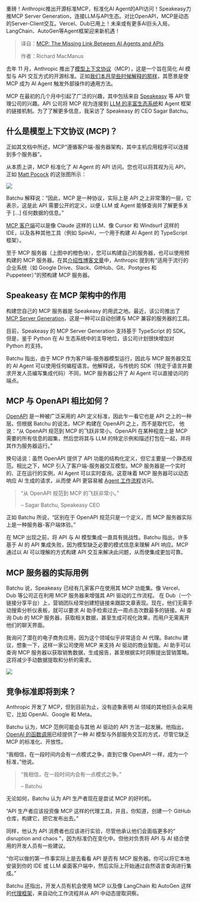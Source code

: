 <!--
title: MCP：AI Agent和API之间缺失的环节
cover: https://cdn.thenewstack.io/media/2025/03/fb998efb-missing-link-2001.jpg
summary: 重磅！Anthropic推出开源标准MCP，标准化AI Agent的API访问！Speakeasy力推MCP Server Generation，连接LLM与API生态。对比OpenAPI，MCP是动态的Server-Client交互。Vercel、Dub已用上！未来或有更多AI巨头入局，LangChain、AutoGen等Agent框架迎来新机遇！
-->

重磅！Anthropic推出开源标准MCP，标准化AI Agent的API访问！Speakeasy力推MCP Server Generation，连接LLM与API生态。对比OpenAPI，MCP是动态的Server-Client交互。Vercel、Dub已用上！未来或有更多AI巨头入局，LangChain、AutoGen等Agent框架迎来新机遇！

> 译自：[MCP: The Missing Link Between AI Agents and APIs](https://thenewstack.io/mcp-the-missing-link-between-ai-agents-and-apis/)
> 
> 作者：Richard MacManus

去年 11 月，Anthropic 推出了[模型上下文协议](https://modelcontextprotocol.io/introduction)（MCP），这是一个旨在简化 AI 模型与 API 交互方式的开源标准。正如[我们本月早些时候解释的那样](https://thenewstack.io/model-context-protocol-bridges-llms-to-the-apps-they-need/)，其愿景是使 MCP 成为 AI Agent 触发外部操作的通用方法。

MCP 在最初的几个月中引起了广泛的兴趣，其中包括来自 [Speakeasy](https://www.speakeasy.com/) 等 API 管理公司的兴趣。API 公司将 MCP 视为连接到 [LLM 的丰富生态系统](https://thenewstack.io/top-5-ai-engineering-trends-of-2023/)和 Agent 框架的链接机制。为了了解更多信息，我采访了 Speakeasy 的 CEO Sagar Batchu。

## 什么是模型上下文协议 (MCP)？

正如其文档中所述，MCP“遵循客户端-服务器架构，其中主机应用程序可以连接到多个服务器”。

从本质上讲，MCP 标准化了 AI Agent 的 API 访问。您也可以将其视为元 API，正如 [Matt Pocock](https://x.com/mattpocockuk/status/1897742389592440970/photo/2) 的这张图所示：

![](https://cdn.thenewstack.io/media/2025/03/b77414ca-mcp-illustration-march2025.jpeg)

Batchu 解释说：“因此，MCP 是一种协议，实际上是 API 之上非常薄的一层，它表示，这是此 API 需要公开的定义，以便 LLM 或 Agent 能够查询并了解更多关于 [...] 任何数据的信息。”

[MCP 客户端](https://modelcontextprotocol.io/clients)可以是像 Claude 这样的 LLM、像 Cursor 和 Windsurf 这样的 IDE，以及各种其他工具（例如 SpinAI，一个用于构建 AI Agent 的 TypeScript 框架）。

至于 MCP 服务器（上图中的橙色块），您可以构建自己的服务器，也可以使用预构建的 MCP 服务器。在其[介绍性博客文章](https://www.anthropic.com/news/model-context-protocol)中，Anthropic 提到有“适用于流行的企业系统（如 Google Drive、Slack、GitHub、Git、Postgres 和 Puppeteer）”的预构建 MCP 服务器。

## Speakeasy 在 MCP 架构中的作用

构建您自己的 MCP 服务器是 Speakeasy 的用武之地。最近，该公司推出了 [MCP Server Generation](https://www.speakeasy.com/post/release-model-context-protocol)，这是一种可以自动创建与 MCP 兼容的服务器的工具。

目前，Speakeasy 的 MCP Server Generation 支持基于 TypeScript 的 SDK。但是，鉴于 Python 在 AI 生态系统中的主导地位，该公司计划很快增加对 Python 的支持。

Batchu 指出，由于 MCP 作为客户端-服务器模型运行，因此与 MCP 服务器交互的 AI Agent 可以使用任何编程语言。他解释说，与传统的 SDK（特定于语言并要求开发人员编写集成代码）不同，MCP 服务器公开了 AI Agent 可以直接访问的端点。

## MCP 与 OpenAPI 相比如何？

[OpenAPI](https://www.openapis.org/) 是一种被广泛采用的 API 定义标准，因此乍一看它也是 API 之上的一种层。但根据 Batchu 的说法，MCP 构建在 OpenAPI 之上，而不是取代它。
他说：“从 OpenAPI 规范到 MCP 的飞跃非常小。OpenAPI 在某种程度上是 MCP 需要的所有信息的超集，然后您将其与 LLM 的特定示例和描述打包在一起，并将其作为服务器运行。”

换句话说：虽然 OpenAPI 提供了 API 功能的结构化定义，但它主要是一个静态规范。相比之下，MCP 引入了客户端-服务器交互模型。MCP 服务器是一个实时的、正在运行的实例，AI Agent 可以实时查询。这意味着 MCP 服务器可以动态响应 AI 生成的请求，从而使 API 更容易被 [Agent 工作流程](https://thenewstack.io/llama-stack-released-to-help-developers-build-agentic-apps/)访问。

> “从 OpenAPI 规范到 MCP 的飞跃非常小。”
>
> – Sagar Batchu, Speakeasy CEO

正如 Batchu 所说，“区别在于 OpenAPI 规范只是一个定义，而 MCP 服务器实际上是一种服务器-客户端体验。”

在 MCP 出现之前，将 API 与 AI 模型集成一直具有挑战性。Batchu 指出，许多基于 AI 的 API 集成失败，因为模型缺乏必要的模式信息来理解 API 响应。MCP 通过以 AI 可以理解的方式构建 API 交互来解决此问题，从而使集成更加可靠。

## MCP 服务器的实际用例

Batchu 说，Speakeasy 已经有几家客户在使用其 MCP 功能集。像 Vercel、Dub 等公司正在利用 MCP 服务器来增强其 API 驱动的工作流程。
在 Dub（一个链接分享平台）上，营销团队经常创建短链接来跟踪文章表现。现在，他们无需手动搜索分析仪表板，就可以要求 AI 助手检索过去一周点击次数最多的链接。AI 查询 Dub 的 MCP 服务器，获取相关数据，甚至生成可视化效果，而用户无需离开他们的聊天界面。

我询问了潜在的电子商务应用，因为这个领域似乎非常适合 AI 代理。Batchu 建议，想象一下，这样一家公司使用 MCP 来支持 AI 驱动的商业智能。AI 助手可以查询 MCP 服务器以获取销售数据，生成报告，甚至根据实时洞察提出营销策略。这将减少手动数据提取和分析的需求。

![](https://cdn.thenewstack.io/media/2025/03/975446fc-speakeasy-mcp.jpg)

## 竞争标准即将到来？

Anthropic 开发了 MCP，但到目前为止，没有迹象表明 AI 领域的其他巨头会采用它，比如 OpenAI、Google 和 Meta。

Batchu 认为，MCP 范例可能会与其他 AI 驱动的 API 方法一起发展。他指出，[OpenAI 的函数调用](https://thenewstack.io/how-to-build-a-real-time-app-with-gpt-4o-function-calling/)已经提供了一种 AI 模型与外部服务交互的方式，尽管它缺乏 MCP 的标准化、开放性。

“我相信，在一段时间内会有一点模式之争，直到它像 OpenAPI 一样，成为一个标准，”他说。

> “我相信，在一段时间内会有一点模式之争。”
>
> – Batchu

无论如何，Batchu 认为 API 生产者现在是尝试 MCP 的好时机。

“API 生产者应该投资像 MCP 这样的代理工具，并且，你知道，创建一个 GitHub 仓库，构建它，把它发布出去。”

同样，他认为 API 消费者也应该进行实验，尽管他承认他们会面临更多的“ disruption and chaos ”，因为标准仍在变化中。但他对负责将 API 与 AI 结合使用的开发人员有一些建议。

“你可以做的第一件事实际上是去看看 API 是否有 MCP 服务器。你可以将它本地安装到你的 IDE 或 LLM 桌面客户端中，然后实际上开始通过自然语言查询进行集成。”

Batchu 还指出，开发人员有机会使用 MCP 以及像 LangChain 和 AutoGen 这样的[代理框架](https://thenewstack.io/lets-get-agentic-langchain-and-llamaindex-talk-ai-agents/)，来自动化工作流程并从 API 中动态提取洞察。